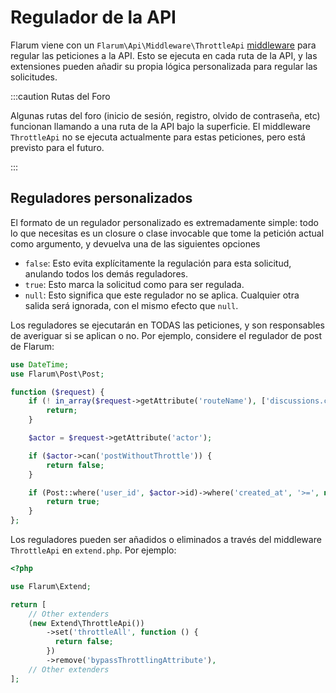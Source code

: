 # Regulador de la API

Flarum viene con un `Flarum\Api\Middleware\ThrottleApi` [middleware](middleware.md) para regular las peticiones a la API.
Esto se ejecuta en cada ruta de la API, y las extensiones pueden añadir su propia lógica personalizada para regular las solicitudes.

:::caution Rutas del Foro

Algunas rutas del foro (inicio de sesión, registro, olvido de contraseña, etc) funcionan llamando a una ruta de la API bajo la superficie.
El middleware `ThrottleApi` no se ejecuta actualmente para estas peticiones, pero está previsto para el futuro.

:::

## Reguladores personalizados

El formato de un regulador personalizado es extremadamente simple: todo lo que necesitas es un closure o clase invocable que tome la petición actual como argumento, y devuelva una de las siguientes opciones

- `false`: Esto evita explícitamente la regulación para esta solicitud, anulando todos los demás reguladores.
- `true`: Esto marca la solicitud como para ser regulada.
- `null`: Esto significa que este regulador no se aplica.
Cualquier otra salida será ignorada, con el mismo efecto que `null`.

Los reguladores se ejecutarán en TODAS las peticiones, y son responsables de averiguar si se aplican o no. Por ejemplo, considere el regulador de post de Flarum:

```php
use DateTime;
use Flarum\Post\Post;

function ($request) {
    if (! in_array($request->getAttribute('routeName'), ['discussions.create', 'posts.create'])) {
        return;
    }

    $actor = $request->getAttribute('actor');

    if ($actor->can('postWithoutThrottle')) {
        return false;
    }

    if (Post::where('user_id', $actor->id)->where('created_at', '>=', new DateTime('-10 seconds'))->exists()) {
        return true;
    }
};
```

Los reguladores pueden ser añadidos o eliminados a través del middleware `ThrottleApi` en `extend.php`. Por ejemplo:

```php
<?php

use Flarum\Extend;

return [
    // Other extenders
    (new Extend\ThrottleApi())
        ->set('throttleAll', function () {
          return false;
        })
        ->remove('bypassThrottlingAttribute'),
    // Other extenders
];
```
